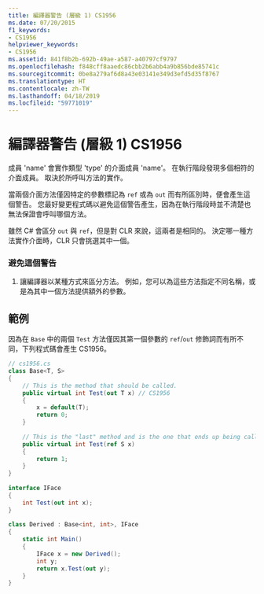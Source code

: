 ```yaml
---
title: 編譯器警告 (層級 1) CS1956
ms.date: 07/20/2015
f1_keywords:
- CS1956
helpviewer_keywords:
- CS1956
ms.assetid: 841f8b2b-692b-49ae-a587-a40797cf9797
ms.openlocfilehash: f848cff8aaedc86cbb2b6abb4a9b856bde85741c
ms.sourcegitcommit: 0be8a279af6d8a43e03141e349d3efd5d35f8767
ms.translationtype: HT
ms.contentlocale: zh-TW
ms.lasthandoff: 04/18/2019
ms.locfileid: "59771019"
---
```

# <a name="compiler-warning-level-1-cs1956"></a>編譯器警告 (層級 1) CS1956
成員 'name' 會實作類型 'type' 的介面成員 'name'。 在執行階段發現多個相符的介面成員。 取決於所呼叫方法的實作。  
  
 當兩個介面方法僅因特定的參數標記為 `ref` 或為 `out` 而有所區別時，便會產生這個警告。 您最好變更程式碼以避免這個警告產生，因為在執行階段時並不清楚也無法保證會呼叫哪個方法。  
  
 雖然 C# 會區分 `out` 與 `ref`，但是對 CLR 來說，這兩者是相同的。 決定哪一種方法實作介面時，CLR 只會挑選其中一個。  
  
### <a name="to-avoid-this-warning"></a>避免這個警告  
  
1. 讓編譯器以某種方式來區分方法。 例如，您可以為這些方法指定不同名稱，或是為其中一個方法提供額外的參數。  
  
## <a name="example"></a>範例  
 因為在 `Base` 中的兩個 `Test` 方法僅因其第一個參數的 `ref`/`out` 修飾詞而有所不同，下列程式碼會產生 CS1956。  
  
```csharp  
// cs1956.cs  
class Base<T, S>  
{  
    // This is the method that should be called.  
    public virtual int Test(out T x) // CS1956  
    {  
        x = default(T);  
        return 0;  
    }  
  
    // This is the "last" method and is the one that ends up being called  
    public virtual int Test(ref S x)  
    {  
        return 1;  
    }  
}  
  
interface IFace  
{  
    int Test(out int x);  
}  
  
class Derived : Base<int, int>, IFace  
{  
    static int Main()  
    {  
        IFace x = new Derived();  
        int y;  
        return x.Test(out y);  
    }  
}  
```
